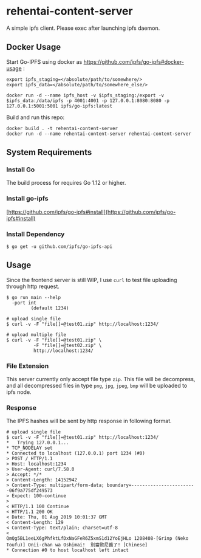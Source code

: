 # rehentai-content-server

A simple ipfs client. Please exec after launching ipfs daemon.

## Docker Usage

Start Go-IPFS using docker as https://github.com/ipfs/go-ipfs#docker-usage :

```shell
export ipfs_staging=</absolute/path/to/somewhere/>
export ipfs_data=</absolute/path/to/somewhere_else/>

docker run -d --name ipfs_host -v $ipfs_staging:/export -v $ipfs_data:/data/ipfs -p 4001:4001 -p 127.0.0.1:8080:8080 -p 127.0.0.1:5001:5001 ipfs/go-ipfs:latest
```

Build and run this repo:

```shell
docker build . -t rehentai-content-server
docker run -d --name rehentai-content-server rehentai-content-server
```

## System Requirements

### Install Go

The build process for requires Go 1.12 or higher.

### Install go-ipfs

[https://github.com/ipfs/go-ipfs#install](https://github.com/ipfs/go-ipfs#install)

### Install Dependency

```shell
$ go get -u github.com/ipfs/go-ipfs-api
```

## Usage

Since the frontend server is still WIP, I use `curl` to test file uploading through http request.

```shell=
$ go run main --help
  -port int
         (default 1234)

# upload single file
$ curl -v -F "file[]=@test01.zip" http://localhost:1234/

# upload multiple file
$ curl -v -F "file[]=@test01.zip" \
          -F "file[]=@test02.zip" \
          http://localhost:1234/
```

### File Extension

This server currently only accept file type `zip`. This file will be decompress, and all decompressed files in type `png`, `jpg`, `jpeg`, `bmp` will be uploaded to ipfs node.

### Response

The IPFS hashes will be sent by http response in following format.

```shell
# upload single file
$ curl -v -F "file[]=@test01.zip" http://localhost:1234/
*   Trying 127.0.0.1...
* TCP_NODELAY set
* Connected to localhost (127.0.0.1) port 1234 (#0)
> POST / HTTP/1.1
> Host: localhost:1234
> User-Agent: curl/7.58.0
> Accept: */*
> Content-Length: 14152942
> Content-Type: multipart/form-data; boundary=------------------------06f9a775df249573
> Expect: 100-continue
>
< HTTP/1.1 100 Continue
< HTTP/1.1 200 OK
< Date: Thu, 01 Aug 2019 10:01:37 GMT
< Content-Length: 129
< Content-Type: text/plain; charset=utf-8
<
QmQg5BL1eeLX6gPhfktLfDxNaGFeR6Z5xmS1d12YoEjHLo 1208408-[Grinp (Neko Toufu)] Onii-chan wa Oshimai!  別當歐尼醬了! [Chinese]
* Connection #0 to host localhost left intact
```
